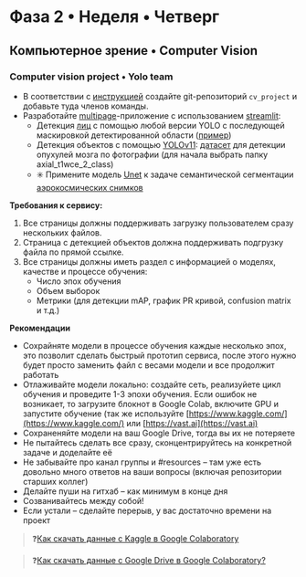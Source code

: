 # Фаза 2 • Неделя • Четверг 
## Компьютерное зрение • Computer Vision
### Computer vision project • Yolo team 

- В соответствии с [инструкцией](https://github.com/Elbrus-DataScience/ds-phase-2/blob/master/08-nn/md/directory_structure.md) создайте git-репозиторий `cv_project` и добавьте туда членов команды. 
- Разработайте [multipage](https://blog.streamlit.io/introducing-multipage-apps/)-приложение с использованием [streamlit](streamlit.io):
  - Детекция [лиц](https://www.kaggle.com/datasets/fareselmenshawii/face-detection-dataset) с помощью любой версии YOLO c последующей маскировкой детектированной области ([пример](SCR-20240807-kgpq.png))
  - Детекция объектов с помощью [YOLOv11](https://docs.ultralytics.com/yolov1/tutorials/train_custom_data/#13-prepare-dataset-for-yolov5): [датасет](https://www.kaggle.com/datasets/davidbroberts/brain-tumor-object-detection-datasets) для детекции опухулей мозга по фотографии (для начала выбрать папку axial_t1wce_2_class)
  - ✳️ Примените модель [Unet](https://towardsdatascience.com/cook-your-first-u-net-in-pytorch-b3297a844cf3) к задаче семантической сегментации [аэрокосмических снимков](https://www.kaggle.com/datasets/quadeer15sh/augmented-forest-segmentation)
 
 
**Требования к сервису:**

1. Все страницы должны поддерживать загрузку пользователем сразу нескольких файлов.
2. Страница с детекцией объектов должна поддерживать подгрузку файла по прямой ссылке.
3. Все страницы должны иметь раздел с информацией о моделях, качестве и процессе обучения:
   * Число эпох обучения
   * Объем выборок
   * Метрики (для детекции mAP, график PR кривой, confusion matrix и т.д.)


**Рекомендации**

- Сохрайняте модели в процессе обучения каждые несколько эпох, это позволит сделать быстрый прототип сервиса, после этого нужно будет просто заменить файл с весами модели и все продолжит работать
- Отлаживайте модели локально: создайте сеть, реализуйете цикл обучения и проведите 1-3 эпохи обучения. Если ошибок не возникает, то загрузите блокнот в Google Colab, включите GPU и запустите обучение (так же используйте [https://www.kaggle.com/](https://www.kaggle.com/) или [https://vast.ai](https://vast.ai)
- Сохраненяйте модели на ваш Google Drive, тогда вы их не потеряете
- Не пытайтесь сделать все сразу, сконцентрируйтесь на конкретной задаче и доделайте её
- Не забывайте про канал группы и #resources – там уже есть довольно много ответов на ваши вопросы (включая репозитории старших коллег)
- Делайте пуши на гитхаб – как минимум в конце дня
- Созванивайтесь между собой!
- Если устали – сделайте перерыв, у вас достаточно времени на проект

> ❓[Как скачать данные с Kaggle в Google Colaboratory](https://github.com/Elbrus-DataScience/ds-phase-2/blob/master/08-nn/md/kaggle-colab.md)

> ❓[Как скачать данные с Google Drive в Google Colaboratory?](https://github.com/Elbrus-DataScience/ds-phase-2/blob/master/08-nn/md/drive-colab.md)
